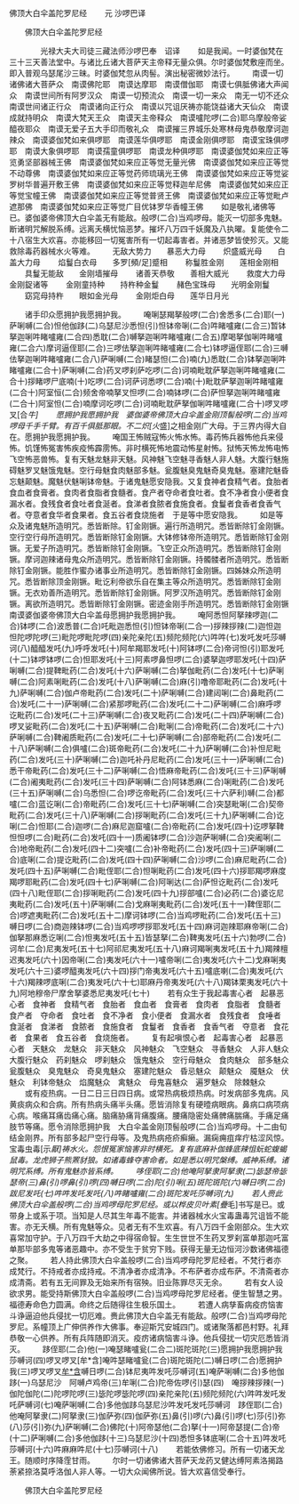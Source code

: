   佛顶大白伞盖陀罗尼经
　　元 沙啰巴译




　　佛顶大白伞盖陀罗尼经

　　　　光禄大夫大司徒三藏法师沙啰巴奉　诏译
　　如是我闻。一时婆伽梵在三十三天善法堂中。与诸比丘诸大菩萨天主帝释无量众俱。尔时婆伽梵敷座而坐。即入普观乌瑟尾沙三昧。时婆伽梵忽从肉髻。演出秘密微妙法行。
　　南谟一切诸佛诸大菩萨众　南谟佛陀耶　南谟达摩耶　南谟僧伽耶　南谟七俱胝佛诸大声闻众　南谟世间所有阿罗汉众　南谟一切预流众　南谟一切一来众　南无一切不还众　南谟世间诸正行众　南谟诸向正行众　南谟以咒诅厌祷亦能饶益诸大天仙众　南谟成就持明众　南谟大梵天王众　南谟天主帝释众　南谟嚧陀啰(二合)耶乌摩般帝娑醯夜耶众　南谟无爱子五大手印而敬礼众　南谟摧三界城乐处寒林母鬼恭敬摩诃迦辣众　南谟婆伽梵如来俱啰耶　南谟莲华俱啰耶　南谟金刚俱啰耶　南谟宝珠俱啰耶　南谟大象俱啰耶　南谟孺童俱啰耶　南谟龙种俱啰耶　南谟婆伽梵如来应正等览勇坚部器械王佛　南谟婆伽梵如来应正等觉无量光佛　南谟婆伽梵如来应正等觉不动尊佛　南谟婆伽梵如来应正等觉药师琉璃光王佛　南谟婆伽梵如来应正等觉娑罗树华普遍开敷王佛　南谟婆伽梵如来应正等觉释迦牟尼佛　南谟婆伽梵如来应正等觉宝幢王佛　南谟婆伽梵如来应正等觉普贤王佛　南谟婆伽梵如来应正等觉毗卢遮那佛　南谟婆伽梵如来应正等觉广目优钵罗华香幢王佛
　　如是敬礼诸佛等已。婆伽婆帝佛顶大白伞盖无有能敌。般啰(二合)当鸡啰母。能灭一切部多鬼魅。断诸明咒解脱系缚。远离夭横忧恼恶梦。摧坏八万四千妖魔及八执曜。复能使令二十八宿生大欢喜。亦能移回一切冤害所有一切起毒害者。并诸恶梦皆使殄灭。又能救除毒药器械水火等难。
　　无敌大势力　　暴恶大力母
　　炽盛威光母　　白盖大力母
　　焰鬘白衣母　　多罗[頻/足]蹙相
　　称鬘胜金刚　　莲相金刚相
　　具鬘无能敌　　金刚墙摧母
　　诸善天恭敬　　善相大威光
　　救度大力母　　金刚鋜诸等
　　金刚童持种　　持杵种金鬘
　　赭色宝珠母　　光明金刚鬘
　　窈窕母持杵　　眼如金光母
　　金刚炬白母　　莲华日月光

　　诸手印众愿拥护我愿拥护我。
　　唵唎瑟羯拏般啰(二合)舍悉多(二合)耶(一)萨唎嚩(二合)怛他伽跢(二)乌瑟尼沙悉怛(引)怛钵帝唎(二合)吽睹嚧雍(二合三)暂钵拏迦唎吽睹嚧雍(二合四)悉耽(二合)嚩拏迦唎吽睹嚧雍(二合五)摩喝拏伽唎吽睹嚧雍(二合六)摩诃逼侄耶(二合)三啰佉拏迦唎吽睹嚧雍(二合七)钵啰逼侄耶(二合)三嚩佉拏迦唎吽睹嚧雍(二合八)萨唎嚩(二合)睹瑟怛(二合)喃(九)悉耽(二合)钵拏迦唎吽睹嚧雍(二合十)萨唎嚩(二合)药叉啰刹萨吃啰(二合)诃喃毗耽萨拏迦唎吽睹嚧雍(二合十)拶睹啰尸底喃(十)吃啰(二合)诃萨诃悉啰(二合)喃(十)毗耽萨拏迦唎吽睹嚧雍(二合十)阿室恒(二合)频舍帝喃拏叉怛啰(二合)喃钵啰(二合)萨怛拏迦唎吽睹嚧雍(二合十)阿室怛(二合)喃摩诃吃啰(二合)诃喃毗耽萨拏伽唎吽睹嚧雍(二合十)啰叉啰叉[合*牛]
　　愿拥护我愿拥护我　婆伽婆帝佛顶大白伞盖金刚顶髻般啰(二合)当鸡啰母千手千臂。有百千俱胝那眼。不二炽[火*盛]之相金刚广大母。于三界内得大自在。愿拥护我愿拥护我。
　　唵国王怖贼寇怖火怖水怖。毒药怖兵器怖他兵来侵怖。饥馑怖冤害怖疾疫怖霹雳怖。非时横死怖地震动怖星射怖。狱怖天怖龙怖电怖飞空怖恶兽怖。复有天魅龙魅非天魅。风神魅飞空魅寻香魅人非人魅。大腹行魅施碍魅罗叉魅饿鬼魅。空行母魅食肉魅部多魅。瓮腹魅臭鬼魅奇臭鬼魅。塞建陀魅昏忘魅颠魅。魔魅伏魅唎钵帝魅。于诸鬼魅愿安隐我。又复食神者食精气者。食胎者食血者食膏者。食肉者食脂者食髓者。食产者夺命者食吐者。食不净者食小便者食漏水者。食残食者食吐者食涎者。食涕者食脓者食施食者。食鬘者食香者食香气者。夺意者食华者食果者。食五谷者食烧施者　于是等中愿安隐我。
　　如是等众及诸鬼魅所造明咒。悉皆断除。钉金刚镢。遍行所造明咒。悉皆断除钉金刚镢。空行空行母所造明咒。悉皆断除钉金刚镢。大钵修钵帝所造明咒。悉皆断除钉金刚镢。无爱子所造明咒。悉皆断除钉金刚镢。飞空正众所造明咒。悉皆断除钉金刚镢。摩诃迦辣诸母鬼众所造明咒。悉皆断除钉金刚镢。持髑髅者所造明咒。悉皆断除钉金刚镢。能胜作蜜办诸事业所造明咒。悉皆断除钉金刚镢。四姊妹众所造明咒。悉皆断除顶金刚镢。毗讫利帝欲乐自在集主等众所造明咒。悉皆断除钉金刚镢。无衣劝善所造明咒。悉皆断除钉金刚镢。阿罗汉所造明咒。悉皆断除钉金刚镢。离欲所造明咒。悉皆断除钉金刚镢。密迹金刚手所造明咒。悉皆断除钉金刚镢　南谟婆伽婆帝佛顶大白伞盖母愿拥护我愿拥护我。
　　唵阿悉怛阿拏辣啰迦(二合)钵啰(二合)波悉普(二合)吒毗迦悉怛(引)怛钵帝唎(二合一)拶辣拶辣(二)迦怛迦怛陀啰陀啰(三)毗陀啰毗陀啰(四)亲陀亲陀(五)频陀频陀(六)吽吽(七)发吒发吒莎嚩诃(八)醯醯发吒(九)呼呼发吒(十)阿牟羯耶发吒(十)阿钵啰(二合)帝诃怛(引)耶发吒(十二)钵啰钵啰(二合)怛耶发吒(十三)阿素啰鼻怛啰(二合)婆拏迦啰耶发吒(十四)萨唎嚩(二合)提鞞毗药(二合)发吒(十六)萨唎嚩(二合)拏伽毗药(二合)发吒(十七)萨唎嚩(二合)阿素唎毗药(二合)发吒(十八)萨唎嚩(二合)麻(引)噜帝耶毗药(二合)发吒(十九)萨唎嚩(二合)伽卢帝毗药(二合)发吒(二十)萨唎嚩(二合)建闼唎(二合)鼻毗药(二合)发吒(二十一)萨唎嚩(二合)紧那啰毗药(二合)发吒(二十二)萨唎嚩(二合)麻呼啰讫毗药(二合)发吒(二十三)萨唎嚩(二合)夜叉毗药(二合)发吒(二十四)萨唎嚩(二合)啰叉娑毗药(二合)发吒(二十五)萨唎嚩(二合)毗唎(二合)帝毗药(二合)发吒(二十六)萨唎嚩(二合)鞞阇质毗药(二合)发吒(二十七)萨唎嚩(二合)部帝毗药(二合)发吒(二十八)萨唎嚩(二合)俱嚧(二合)斑帝毗药(二合)发吒(二十九)萨唎嚩(二合)补怛尼毗药(二合)发吒(三十)萨唎嚩(二合)迦吒补丹尼毗药(二合)发吒(三十一)萨唎嚩(二合)悉干帝毗药(二合)发吒(三十二)萨唎嚩(二合)悟麻帝毗药(二合)发吒(三十三)萨唎嚩(二合)阇夷毗药(二合)发吒(三十四)萨唎嚩(二合)阿钵悉麻(二合)唎毗药(二合)发吒(三十五)萨唎嚩(二合)乌悉怛(二合)啰讫帝毗药(二合)发吒(三十六萨利)嚩(二合)都嚧(二合)蓝讫唎(二合)帝毗药(二合)发吒(三十七)萨唎嚩(二合)突瑟毗唎(二合)契帝毗药(二合)发吒(三十八)萨唎嚩(二合)拶唎毗药(二合)发吒(三十九)萨唎嚩(二合)讫唎(二合)怛耶(二合)迦啰(二合)麻尼迦窟嚧(二合)帝毗药(二合)发吒(四十)讫啰拏鞞怛怛啰(二合)毗药(二合)发吒(四十一)质阇钵啰(二合)沙迦萨唎嚩(二合)突阇唎(二合)地帝毗药(二合)发吒(四十二)突嚧(二合)补帝毗药(二合)发吒(四十三)萨唎嚩(二合)底唎(二合)提讫毗药(二合)发吒(四十四)萨唎嚩(二合)沙啰(二合)麻尼毗药(二合)发吒(四十五)萨唎嚩(二合)毗侄耶(二合)怛唎毗药(二合)发吒(四十六)拶耶羯啰麻度羯啰耶毗药(二合)发吒(四十七)萨唎嚩(二合)阿唎达(二合)萨怛讫毗药(二合)发吒(四十八)毗侄耶(二合)拶唎毗药(二合)发吒(四十九)拶部嚧(二合)必药(二合)婆讫尼夷毗药(二合)发吒(五十)萨唎嚩(二合)戈麻唎夷毗药(二合)发吒(五十一)鞞侄耶(二合)啰遮夷毗药(二合)发吒(五十二)摩诃钵啰(二合)当鸡啰毗药(二合)发吒(五十三)嚩日啰(二合)商迦辣钵啰(二合)当鸡啰啰拶耶发吒(五十四)麻诃迦辣耶麻帝唎(二合)伽拏那麻悉讫唎(二合)怛夷发吒(五十五)皆瑟拏(二合)鞞夷发吒(五十六)勃啰(二合)诃牟(二合)尼夷发吒(五十七)阿祁尼夷发吒(五十八)麻诃羯唎夷发吒(五十九)羯辣檀迟夷发吒(六十)因帝唎(二合)夷发吒(六十一)嚧帝唎(二合)夷发吒(六十二)戈麻唎夷发吒(六十三)婆啰醯夷发吒(六十四)拶门帝夷发吒(六十五)嚧底喇(二合)夷发吒(六十六)羯辣啰底唎(二合)夷发吒(六十七)耶麻丹帝夷发吒(六十八)羯钵栗夷发吒(六十九)阿地穆帝尸摩舍拏婆悉尼夷发吒(七十)
　　若有众生于我起毒害心者　起暴恶心者　食神者　食精气者　食胎者　食血者　食膏者　食肉者　食脂者　食髓者　食产者　夺命者　食吐者　食不净者　食小便者　食漏水者　食残食者　食唾者　食涎者　食涕者　食脓者　食施食者　食鬘者　食香者　食香气者　夺意者　食花者　食果者　食五谷者　食烧施者。
　　复有起嗔恨心者　起毒害心者　起暴恶心者　天魅众　龙魅众　非天魅众　风神魅众　飞空魅众　寻香魅众　人非人魅众　大腹行魅众　药刹魅众　啰刹魅众　饿鬼魅众　空行母魅众　食肉魅众　部多魅众　瓮腹魅众　臭鬼魅众　奇臭鬼魅众　塞建陀魅众　昏忌魅众　颠魅众　魇魅众　伏魅众　利钵帝魅众　焰魔魅众　禽魅众　母鬼喜魅众　遍罗魅众　除棘魅众
　　或有疫热病。一日二日三日四日病。或常热病极烦热病。时发病部多鬼病。风黄痰病众和合病。所有热病头痛半头痛。愿皆消除复有硬曀病眼病。鼻病口病项病心病。喉痛耳痛齿痛心痛。脑痛胁痛背痛腹痛。腰痛隐密处痛髀痛腨痛。手痛足痛肢节等痛。愿令消除愿拥护我　大白伞盖金刚顶髻般啰(二合)当鸡啰母。十二由旬结金刚界。所有部多起尸空行母等。及鬼热病疮疥癣癞。漏痫痈疽痒疔枯涩风惊。宝毒虫毒[示*厭]祷水火。怨恨冤家恼害非时横死。复有底麻补伽蜂底辣怚蚖蛇蝮蝎鼠毒。龙虎狮子熊罴豺狼。如诸毒蜂夺害命者。如是悉以明咒槃缚。威神系缚。诸明咒系缚。所有鬼魅亦皆系缚。
　　哆侄耶(二合)他唵阿拏隶阿拏隶(二)毖瑟帝毖瑟帝(三)鼻(引)啰鼻(引)啰(四)嚩日啰(二合)陀(引)唎(五)斑陀斑陀(六)嚩日啰(二合)跋尼发吒(七)吽吽发吒发吒(八)吽睹嚧雍(二合)斑陀发吒莎嚩诃(九)
　　若人赍此佛顶大白伞盖般啰(二合)当鸡啰母陀罗尼经。或以桦皮贝叶素[疊*毛]书写是已。或带身上或系于项。当知是人尽其生年毒不能害。并诸器械水火宝毒蛊毒咒诅皆不能害。亦无夭横。所有鬼魅等众。见者无有不生欢喜。有八万四千金刚部众。生大欢喜常加守护。于八万四千大劫之中得宿命智。生生世世不生药叉罗刹富单那迦吒富单那毕部多鬼等诸恶趣中。亦不受生于贫穷下贱。获得无量无边恒河沙数诸佛福德之聚。
　　若人持此佛顶大白伞盖般啰(二合)当鸡啰母陀罗尼经者。不梵行者亦成梵行。不持戒者亦成持戒。不清净者亦成清净。不布萨者亦成布萨。不清斋者亦成清斋。若有五无间罪及无始来所有宿殃。旧业陈罪尽灭无余。
　　若有女人设欲求男。能受持斯佛顶大白伞盖般啰(二合)当鸡啰母陀罗尼经者。便生智慧之男。福德寿命色力圆满。命终之后随得往生极乐国土。
　　若遭人病孳畜病疫疠恼害斗诤逼迫他兵侵扰一切厄难。赉此佛顶大白伞盖无有能敌。般啰(二合)当鸡啰母陀罗尼。系幢顶上广伸供养作大佛事。奉迎斯咒安城四门。或诸聚落都邑村野。礼拜恭敬一心供养。所有兵阵随即消灭。疫疠诸病恼害斗诤。他兵侵扰一切灾厄悉皆消灭。
　　跢侄耶(二合)他(一)唵瑟睹嚧瓮(二合二)斑陀斑陀(三)愿拥护我愿拥护我莎嚩诃(四)啰叉啰叉[牟*含]唵吽瑟睹嚧瓮(二合)斑陀斑陀(二)嚩日啰(二合)愿拥护我(三)啰叉啰叉[牟*含](四)嚩日啰(二合)钵尼夷吽发吒莎嚩诃(五)唵萨唎嚩(二合)多他伽跢(一)乌瑟尼沙　阿嚩卢鸡帝(三)牟唎(二合)陀帝佐啰(引)瑟(四)　唵拶辣拶辣(一)伽陀伽陀(二)陀啰陀啰(三)毖陀啰毖陀啰(四)亲陀亲陀(五)频陀频陀(六)吽吽发吒发吒萨嚩诃(七)唵萨唎嚩(二合)多他伽跢乌瑟尼沙吽发吒发吒莎嚩诃　跢侄耶(二合)他唵阿拏隶(二)阿拏隶(三)伽萨弥(四)伽萨弥(五)鼻(引)啰(六)鼻(引)啰(七)莎(引)弥(八)莎(引)弥(九)萨唎嚩(二合)佛陀(十)阿帝瑟他(二合)拏(十一)阿帝瑟提(二合)帝(十二)萨唎嚩(二合)多他伽跢(十三)乌瑟尼沙(十四)悉怛多钵底唎(二合十五)吽发吒莎嚩诃(十六)吽麻麻吽尼(十七)莎嚩诃(十八)
　　若能依佛修习。所有一切诸天龙王。随顺时序降霔甘雨。
　　尔时一切诸佛诸大菩萨天龙药叉健达缚阿素洛揭路荼紧捺洛莫呼洛伽人非人等。一切大众闻佛所说。皆大欢喜信受奉行。

　　佛顶大白伞盖陀罗尼经


